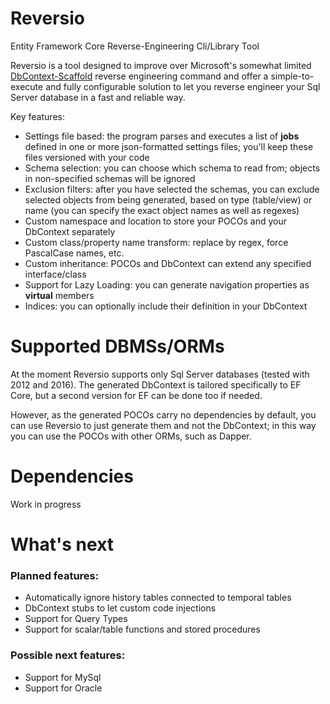 # Reversio
Entity Framework Core Reverse-Engineering Cli/Library Tool

Reversio is a tool designed to improve over Microsoft's somewhat limited [DbContext-Scaffold](https://docs.microsoft.com/en-us/ef/core/get-started/aspnetcore/existing-db) reverse engineering command and offer a simple-to-execute and fully configurable solution to let you reverse engineer your Sql Server database in a fast and reliable way.

Key features:
* Settings file based: the program parses and executes a list of **jobs** defined in one or more json-formatted settings files; you'll keep these files versioned with your code
* Schema selection: you can choose which schema to read from; objects in non-specified schemas will be ignored
* Exclusion filters: after you have selected the schemas, you can exclude selected objects from being generated, based on type (table/view) or name (you can specify the exact object names as well as regexes)
* Custom namespace and location to store your POCOs and your DbContext separately
* Custom class/property name transform: replace by regex, force PascalCase names, etc.
* Custom inheritance: POCOs and DbContext can extend any specified interface/class
* Support for Lazy Loading: you can generate navigation properties as **virtual** members
* Indices: you can optionally include their definition in your DbContext

# Supported DBMSs/ORMs

At the moment Reversio supports only Sql Server databases (tested with 2012 and 2016).
The generated DbContext is tailored specifically to EF Core, but a second version for EF can be done too if needed.

However, as the generated POCOs carry no dependencies by default, you can use Reversio to just generate them and not the DbContext; in this way you can use the POCOs with other ORMs, such as Dapper.

# Dependencies

Work in progress

# What's next

### Planned features:
* Automatically ignore history tables connected to temporal tables
* DbContext stubs to let custom code injections
* Support for Query Types 
* Support for scalar/table functions and stored procedures

### Possible next features:
* Support for MySql
* Support for Oracle
